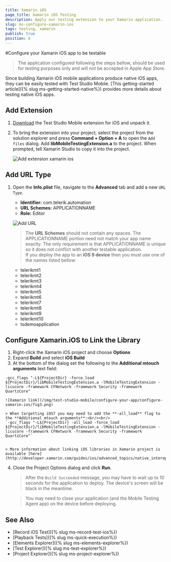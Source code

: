 ```yaml
---
title: Xamarin iOS
page_title: Xamarin iOS Testing
description: Apply our testing extension to your Xamarin application.
slug: ms-configure-xamarin-ios
tags: testing, xamarin
publish: true
position: 6
---
```


#Configure your Xamarin iOS app to be testable

> The application configured following the steps bellow, should be used for testing purposes only and will not be accepted in Apple App Store. 

Since building Xamarin iOS mobile applications produce native iOS apps, they can be easily tested with Test Studio Mobile. [This getting-started article]({% slug ms-getting-started-native%}) provides more details about testing native iOS apps.

## Add Extension

1. [Download](/samples/MobileTestingExtension_iOS.zip) the Test Studio Mobile extension for iOS and unpack it.
2. To bring the extension into your project, select the project from the solution explorer and press **Command + Option + A** to open the `Add files` dialog. Add **libMobileTestingExtension.a** to the project. When prompted, tell Xamarin Studio to copy it into the project.

    ![Add extension xamarin ios](/img/test-studio-mobile/configure-your-app/configure-xamarin-ios/fig1.png)

## Add URL Type

1. Open the **Info.plist** file, navigate to the **Advanced** tab and add a new `URL Type`.
    *  **Identifier:** com.telerik.automation
    *  **URL Schemes:** APPLICATIONNAME
    *  **Role:** Editor

    ![Add URL](/img/test-studio-mobile/configure-your-app/configure-xamarin-ios/fig2.png)

    > The **URL Schemes** should not contain any spaces. The APPLICATIONNAME portion need not match your app name exactly. The only requirement is that APPLICATIONNAME is unique so it does not conflict with another testable application.<br/>
    If you deploy the app to an **iOS 9 device** then you must use one of the names listed bellow:
    * telerikmt1
    * telerikmt2
    * telerikmt3
    * telerikmt4
    * telerikmt5
    * telerikmt6
    * telerikmt7
    * telerikmt8
    * telerikmt9
    * telerikmt10
    * tsdemoapplication


## Configure Xamarin.iOS to Link the Library

1. Right-click the Xamarin iOS project and choose **Options**
2. Expand **Build** and select **iOS Build**
3. At the bottom of the dialog set the following to the **Additional mtouch arguments** text field:

  `-gcc_flags "-L${ProjectDir} -force_load ${ProjectDir}/libMobileTestingExtension.a -lMobileTestingExtension -licucore -framework CFNetwork -framework Security -framework QuartzCore"`

    ![Xamarin link](/img/test-studio-mobile/configure-your-app/configure-xamarin-ios/fig3.png)

    > When targetting iOS7 you may need to add the **-all_load** flag to the **Additional mtouch arguments**:<br/><br/>
    `-gcc_flags "-L${ProjectDir} -all_load -force_load ${ProjectDir}/libMobileTestingExtension.a -lMobileTestingExtension -licucore -framework CFNetwork -framework Security -framework QuartzCore"`


    > More information about linking iOS libraries in Xamarin project is available [here](http://developer.xamarin.com/guides/ios/advanced_topics/native_interop/).

4. Close the Project Options dialog and click **Run**.

    > After the `Build Succeeded` message, you may have to wait up to 10 seconds for the application to deploy. The device's screen will be black in the meantime.

    > You may need to close your application (and the Mobile Testing Agent app) on the device before deploying.


See Also
--------

+ [Record iOS Test]({% slug ms-record-test-ios%})
+ [Playback Tests]({% slug ms-quick-execution%})
+ [Elements Explorer]({% slug ms-elements-explorer%})
+ [Test Explorer]({% slug ms-test-explorer%})
+ [Project Explorer]({% slug ms-project-explorer%})